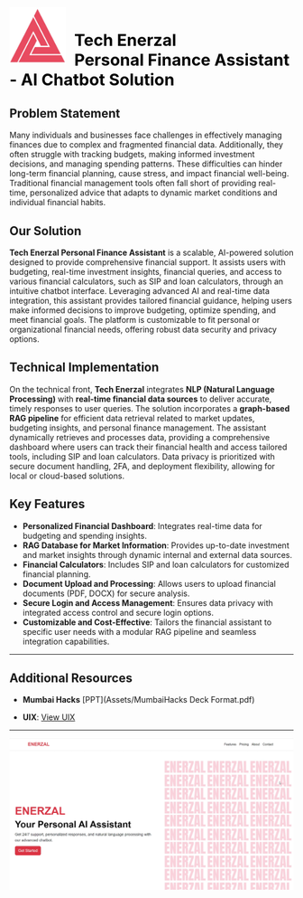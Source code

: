 <img src="Assets/ENERZAL_LOGO.jpg" alt="Enerzal Logo" style="width: 100px; height: 100px; margin-right: 15px;" align="left"/>  
<h1 style="font-size: 1.8rem; font-weight: bold; color: #000;">Tech Enerzal <br>Personal Finance Assistant - AI Chatbot Solution</h1>

## Problem Statement

Many individuals and businesses face challenges in effectively managing finances due to complex and fragmented financial data. Additionally, they often struggle with tracking budgets, making informed investment decisions, and managing spending patterns. These difficulties can hinder long-term financial planning, cause stress, and impact financial well-being. Traditional financial management tools often fall short of providing real-time, personalized advice that adapts to dynamic market conditions and individual financial habits.

## Our Solution

**Tech Enerzal Personal Finance Assistant** is a scalable, AI-powered solution designed to provide comprehensive financial support. It assists users with budgeting, real-time investment insights, financial queries, and access to various financial calculators, such as SIP and loan calculators, through an intuitive chatbot interface. Leveraging advanced AI and real-time data integration, this assistant provides tailored financial guidance, helping users make informed decisions to improve budgeting, optimize spending, and meet financial goals. The platform is customizable to fit personal or organizational financial needs, offering robust data security and privacy options.

## Technical Implementation

On the technical front, **Tech Enerzal** integrates **NLP (Natural Language Processing)** with **real-time financial data sources** to deliver accurate, timely responses to user queries. The solution incorporates a **graph-based RAG pipeline** for efficient data retrieval related to market updates, budgeting insights, and personal finance management. The assistant dynamically retrieves and processes data, providing a comprehensive dashboard where users can track their financial health and access tailored tools, including SIP and loan calculators. Data privacy is prioritized with secure document handling, 2FA, and deployment flexibility, allowing for local or cloud-based solutions.

## Key Features

- **Personalized Financial Dashboard**: Integrates real-time data for budgeting and spending insights.
- **RAG Database for Market Information**: Provides up-to-date investment and market insights through dynamic internal and external data sources.
- **Financial Calculators**: Includes SIP and loan calculators for customized financial planning.
- **Document Upload and Processing**: Allows users to upload financial documents (PDF, DOCX) for secure analysis.
- **Secure Login and Access Management**: Ensures data privacy with integrated access control and secure login options.
- **Customizable and Cost-Effective**: Tailors the financial assistant to specific user needs with a modular RAG pipeline and seamless integration capabilities.

---

## Additional Resources

- **Mumbai Hacks** [PPT](Assets/MumbaiHacks Deck Format.pdf)

- **UIX**: [View UIX](https://www.figma.com/design/qPoS2NqzcxGgfnBXayYW9k/SIH-Chat-Bot?node-id=143-8&t=ZLJ8TN1boIUwvxPx-1)

---

![Dashboard](Assets/Dashboard.png)
